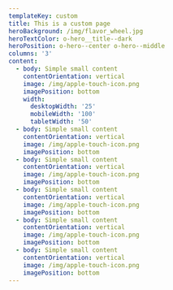 ```yaml
---
templateKey: custom
title: This is a custom page
heroBackground: /img/flavor_wheel.jpg
heroTextColor: o-hero__title--dark
heroPosition: o-hero--center o-hero--middle
columns: '3'
content:
  - body: Simple small content
    contentOrientation: vertical
    image: /img/apple-touch-icon.png
    imagePosition: bottom
    width:
      desktopWidth: '25'
      mobileWidth: '100'
      tabletWidth: '50'
  - body: Simple small content
    contentOrientation: vertical
    image: /img/apple-touch-icon.png
    imagePosition: bottom
  - body: Simple small content
    contentOrientation: vertical
    image: /img/apple-touch-icon.png
    imagePosition: bottom
  - body: Simple small content
    contentOrientation: vertical
    image: /img/apple-touch-icon.png
    imagePosition: bottom
  - body: Simple small content
    contentOrientation: vertical
    image: /img/apple-touch-icon.png
    imagePosition: bottom
  - body: Simple small content
    contentOrientation: vertical
    image: /img/apple-touch-icon.png
    imagePosition: bottom
---
```


